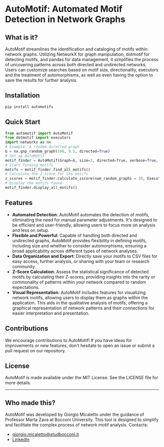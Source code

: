 # AutoMotif: Automated Motif Detection in Network Graphs
## What is it?
AutoMotif streamlines the identification and cataloging of motifs within network graphs. Utilizing NetworkX for graph manipulation, dotmotif for detecting motifs, and pandas for data management, it simplifies the process of uncovering patterns across both directed and undirected networks. Users can customize searches based on motif size, directionality, executors and the treatment of automorphisms, as well as even having the option to save the results for further analysis.

## Installation

```bash
pip install automotifs
```
## Quick Start
```python
from automotif import AutoMotif
from dotmotif import executors
import networkx as nx
# Example: A random directed graph
G = nx.gnp_random_graph(100, 0.5, directed=True)
# Set up AutoMotif
motif_finder = AutoMotif(Graph=G, size=3, directed=True, verbose=True, use_GrandISO=True)
# Start finding motifs
motifs = motif_finder.find_all_motifs()
# Calculate the Z-Score for the motifs
z_scores = motif_finder.calculate_zscore(num_random_graphs = 30, Executor = executors.NetworkXExecutor)
# Display the motifs found
motif_finder.display_all_motifs()
```
## Features
- **Automated Detection**: AutoMotif automates the detection of motifs, eliminating the need for manual parameter adjustments. It's designed to be efficient and user-friendly, allowing users to focus more on analysis and less on setup.
- **Flexible and Powerful**: Capable of handling both directed and undirected graphs, AutoMotif provides flexibility in defining motifs, including size and whether to consider automorphisms, ensuring a broad applicability across different types of network analyses.
- **Data Organization and Export**: Directly save your motifs to CSV files for easy access, further analysis, or sharing with your team or research community.
- **Z-Score Calculation**: Assess the statistical significance of detected motifs by calculating their Z-scores, providing insights into the rarity or commonality of patterns within your network compared to random expectations.
- **Visual Representation**: AutoMotif includes features for visualizing network motifs, allowing users to display them as graphs within the application. This aids in the qualitative analysis of motifs, offering a graphical representation of network patterns and their connections for easier interpretation and presentation.
## Contributions
We encourage contributions to AutoMotif! If you have ideas for improvements or new features, don't hesitate to open an issue or submit a pull request on our repository.
## License
AutoMotif is made available under the MIT License. See the LICENSE file for more details.
***
## Who made this? 
AutoMotif was developed by Giorgio Micaletto under the guidance of Professor Marta Zava at Bocconi University. This tool is designed to simplify and facilitate the complex process of network motif analysis.
Contacts:
- giorgio.micaletto@studbocconi.it
- [LinkedIn](linkedin.com/in/giorgio-micaletto/)
